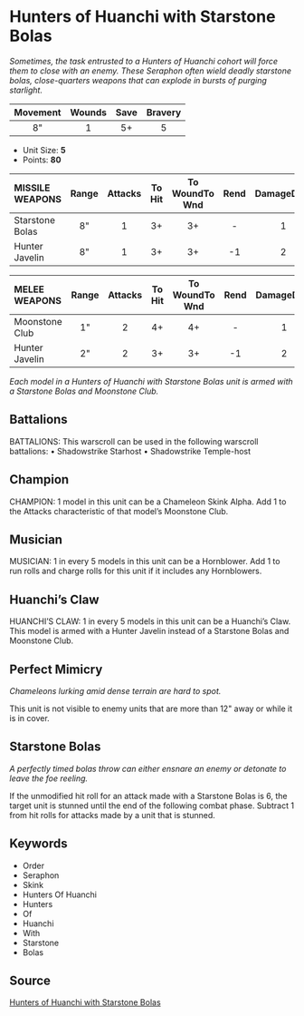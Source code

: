# Hunters of Huanchi with Starstone Bolas

_Sometimes, the task entrusted to a Hunters of Huanchi cohort will force them to close with an enemy. These Seraphon often wield deadly starstone bolas, close-quarters weapons that can explode in bursts of purging starlight._


| Movement | Wounds | Save | Bravery |
|:--------:|:------:|:----:|:-------:|
| 8" | 1 | 5+ | 5 |

* Unit Size: **5**
* Points: **80**

| MISSILE WEAPONS | Range | Attacks | To Hit | To WoundTo Wnd | Rend | DamageDmg |
|:---|:--:|:--:|:--:|:--:|:--:|:--:|
| Starstone Bolas | 8" | 1 | 3+ | 3+ | - | 1 |
| Hunter Javelin | 8" | 1 | 3+ | 3+ | -1 | 2 |


| MELEE WEAPONS | Range | Attacks | To Hit | To WoundTo Wnd | Rend | DamageDmg |
|:---|:--:|:--:|:--:|:--:|:--:|:--:|
| Moonstone Club | 1" | 2 | 4+ | 4+ | - | 1 |
| Hunter Javelin | 2" | 2 | 3+ | 3+ | -1 | 2 |


_Each model in a Hunters of Huanchi with Starstone Bolas unit is armed with a Starstone Bolas and Moonstone Club._

## Battalions

BATTALIONS: This warscroll can be used in the following warscroll battalions: • Shadowstrike Starhost • Shadowstrike Temple-host

## Champion

CHAMPION: 1 model in this unit can be a Chameleon Skink Alpha. Add 1 to the Attacks characteristic of that model’s Moonstone Club.

## Musician

MUSICIAN: 1 in every 5 models in this unit can be a Hornblower. Add 1 to run rolls and charge rolls for this unit if it includes any Hornblowers.

## Huanchi’s Claw

HUANCHI’S CLAW: 1 in every 5 models in this unit can be a Huanchi’s Claw. This model is armed with a Hunter Javelin instead of a Starstone Bolas and Moonstone Club.

## Perfect Mimicry

_Chameleons lurking amid dense terrain are hard to spot._

This unit is not visible to enemy units that are more than 12" away or while it is in cover.

## Starstone Bolas

_A perfectly timed bolas throw can either ensnare an enemy or detonate to leave the foe reeling._

If the unmodified hit roll for an attack made with a Starstone Bolas is 6, the target unit is stunned until the end of the following combat phase. Subtract 1 from hit rolls for attacks made by a unit that is stunned.

## Keywords

* Order
* Seraphon
* Skink
* Hunters Of Huanchi
* Hunters
* Of
* Huanchi
* With
* Starstone
* Bolas


## Source

[Hunters of Huanchi with Starstone Bolas](https://wahapedia.ru/aos3/factions/seraphon/Hunters-of-Huanchi-with-Starstone-Bolas)
